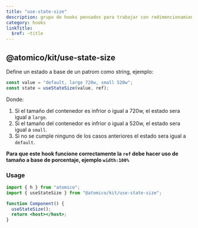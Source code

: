 ```yaml
---
title: "use-state-size"
description: grupo de hooks pensados para trabajar con redimencionamiento dinamico del webcomponent.
category: hooks
linkTitle:
  $ref: ~title
---
```


## @atomico/kit/use-state-size

Define un estado a base de un patrom como string, ejemplo:

```js
const value = "default, large 720w, small 520w";
const state = useStateSize(value, ref);
```

Donde:

1. Si el tamaño del contenedor es infrior o igual a 720w, el estado sera igual a `large`.
2. Si el tamaño del contenedor es infrior o igual a 520w, el estado sera igual a `small`.
3. Si no se cumple ninguno de los casos anteriores el estado sera igual a `default`.

**Para que este hook funcione correctamente la `ref` debe hacer uso de tamaño a base de porcentaje, ejemplo `width:100%`**

### Usage

```jsx
import { h } from "atomico";
import { useStateSize } from "@atomico/kit/use-state-size";

function Component() {
  useStateSize();
  return <host></host>;
}
```
